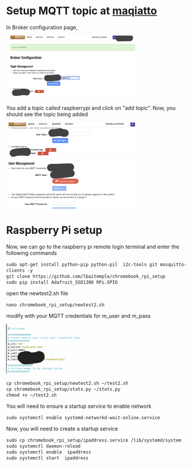 # Setup MQTT topic at [maqiatto](https://www.maqiatto.com/) 

In Broker configuration page, 

<img src="mqtt/setup_topic.png" width="348">

You add a topic called raspberrypi and click on "add topic". Now, you should see the topic being added

<img src="mqtt/topic_added.png" width="348">


# Raspberry Pi setup

Now, we can go to the raspberry pi remote login terminal and enter the following commands

```
sudo apt-get install python-pip python-pil  i2c-tools git mosquitto-clients -y
git clone https://github.com/lbaitemple/chromebook_rpi_setup
sudo pip install Adafruit_SSD1306 RPi.GPIO
```
open the newtest2.sh file 
```
nano chromebook_rpi_setup/newtest2.sh
```

modify with your MQTT credentials for m_user and m_pass 

<img src="mqtt/mqtt_sign.png" width="348">

```
cp chromebook_rpi_setup/newtest2.sh ~/test2.sh
cp chromebook_rpi_setup/stats.py ~/stats.py
chmod +x ~/test2.sh
```

You will need to ensure a startup service to enable network
```
sudo systemctl enable systemd-networkd-wait-online.service
```
Now, you will need to create a startup service
```
sudo cp chromebook_rpi_setup/ipaddress.service /lib/systemd/system
sudo systemctl daemon-reload
sudo systemctl enable  ipaddress
sudo systemctl start  ipaddress
```


